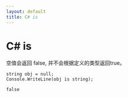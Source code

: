 ```yaml
---
layout: default
title: C# is
---
```


# C# is

空值会返回 false, 并不会根据定义的类型返回true。

```CSharp
string obj = null;
Console.WriteLine(obj is string);
```  

```CSharp
false
```
